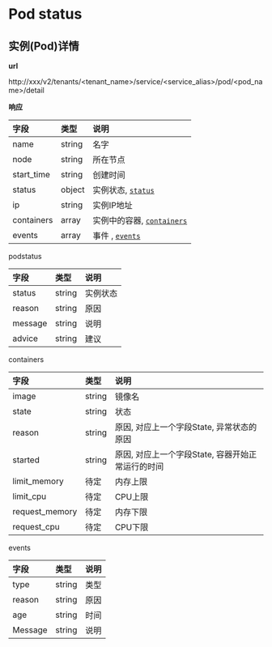 # Pod status

## 实例(Pod)详情

**url**

http://xxx/v2/tenants/<tenant_name>/service/<service_alias>/pod/<pod_name>/detail

**响应**

| 字段       | 类型   | 说明                                                 |
|:-----------|:-------|:-----------------------------------------------------|
| name       | string | 名字                                                 |
| node       | string | 所在节点                                             |
| start_time | string | 创建时间                                             |
| status     | object | 实例状态, <a href="#podstatus">`status`</a>          |
| ip         | string | 实例IP地址                                           |
| containers | array  | 实例中的容器, <a href="#containers">`containers`</a> |
| events     | array  | 事件 , <a href="#events">`events`</a>                |

<a id="podstatus">podstatus</a>

| 字段    | 类型   | 说明     |
|:--------|:-------|:---------|
| status  | string | 实例状态 |
| reason  | string | 原因     |
| message | string | 说明     |
| advice  | string | 建议     |

<a id="containers">containers</a>

| 字段           | 类型   | 说明                                              |
|:---------------|:-------|:--------------------------------------------------|
| image          | string | 镜像名                                            |
| state          | string | 状态                                              |
| reason         | string | 原因, 对应上一个字段State, 异常状态的原因         |
| started        | string | 原因, 对应上一个字段State, 容器开始正常运行的时间 |
| limit_memory   | 待定   | 内存上限                                          |
| limit_cpu      | 待定   | CPU上限                                           |
| request_memory | 待定   | 内存下限                                          |
| request_cpu    | 待定   | CPU下限                                           |

<a id="events">events</a>

| 字段    | 类型   | 说明 |
|:--------|:-------|:-----|
| type    | string | 类型 |
| reason  | string | 原因 |
| age     | string | 时间 |
| Message | string | 说明 |
